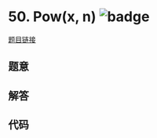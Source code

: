 # 50. Pow(x, n) ![badge](https://img.shields.io/badge/-medium-yellow?style=flat-square)

[题目链接](https://leetcode.com/problems/powx-n)

## 题意

## 解答

## 代码

